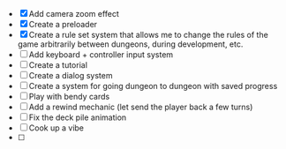 - [x] Add camera zoom effect
- [x] Create a preloader
- [x] Create a rule set system that allows me to change the rules of the game arbitrarily between dungeons, during development, etc.
- [ ] Add keyboard + controller input system
- [ ] Create a tutorial
- [ ] Create a dialog system
- [ ] Create a system for going dungeon to dungeon with saved progress
- [ ] Play with bendy cards
- [ ] Add a rewind mechanic (let send the player back a few turns)
- [ ] Fix the deck pile animation
- [ ] Cook up a vibe
- [ ]
